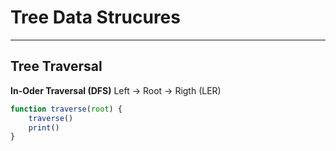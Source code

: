 # Tree Data Strucures
---
## Tree Traversal
**In-Oder Traversal (DFS)** 
Left -> Root -> Rigth (LER)
```ts
function traverse(root) {
	traverse()
	print()		
}
```